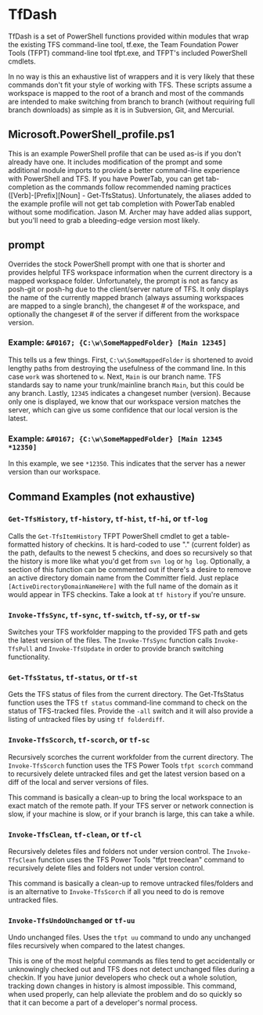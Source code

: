 # TfDash

TfDash is a set of PowerShell functions provided within modules that wrap the existing TFS 
command-line tool, tf.exe, the Team Foundation Power Tools (TFPT) command-line tool tfpt.exe, and
TFPT's included PowerShell cmdlets.

In no way is this an exhaustive list of wrappers and it is very likely that these commands don't fit
your style of working with TFS.  These scripts assume a workspace is mapped to the root of a branch
and most of the commands are intended to make switching from branch to branch (without requiring
full branch downloads) as simple as it is in Subversion, Git, and Mercurial.

## Microsoft.PowerShell_profile.ps1

This is an example PowerShell profile that can be used as-is if you don't already have one.  It
includes modification of the prompt and some additional module imports to provide a better
command-line experience with PowerShell and TFS.  If you have PowerTab, you can get tab-completion
as the commands follow recommended naming practices ([Verb]-[Prefix][Noun] - Get-TfsStatus).
Unfortunately, the aliases added to the example profile will not get tab completion with PowerTab
enabled without some modification.  Jason M. Archer may have added alias support, but you'll need to
grab a bleeding-edge version most likely.

## prompt

Overrides the stock PowerShell prompt with one that is shorter and provides helpful TFS workspace
information when the current directory is a mapped workspace folder.  Unfortunately, the prompt is
not as fancy as posh-git or posh-hg due to the client/server nature of TFS.  It only displays the
name of the currently mapped branch (always assuming workspaces are mapped to a single branch),
the changeset # of the workspace, and optionally the changeset # of the server if different from the
workspace version.

### Example: `&#0167; {C:\w\SomeMappedFolder} [Main 12345] `

This tells us a few things.  First, `C:\w\SomeMappedFolder` is shortened to avoid lengthy paths from
destroying the usefulness of the command line.  In this case `work` was shortened to `w`.  Next,
`Main` is our branch name.  TFS standards say to name your trunk/mainline branch `Main`, but this
could be any branch.  Lastly, `12345` indicates a changeset number (version).  Because only one is
displayed, we know that our workspace version matches the server, which can give us some confidence
that our local version is the latest.

### Example: `&#0167; {C:\w\SomeMappedFolder} [Main 12345 *12350] `

In this example, we see `*12350`.  This indicates that the server has a newer version than our
workspace.

## Command Examples (not exhaustive)

### `Get-TfsHistory`, `tf-history`, `tf-hist`, `tf-hi`, or `tf-log`

Calls the `Get-TfsItemHistory` TFPT PowerShell cmdlet to get a table-formatted history of checkins.
It is hard-coded to use "." (current folder) as the path, defaults to the newest 5 checkins, and
does so recursively so that the history is more like what you'd get from `svn log` or `hg log`.
Optionally, a section of this function can be commented out if there's a desire to remove an active
directory domain name from the Committer field.  Just replace `[ActiveDirectoryDomainNameHere]` with
the full name of the domain as it would appear in TFS checkins.  Take a look at `tf history` if
you're unsure.

### `Invoke-TfsSync`, `tf-sync`, `tf-switch`, `tf-sy`, or `tf-sw`

Switches your TFS workfolder mapping to the provided TFS path and gets the latest version of the 
files.  The `Invoke-TfsSync` function calls `Invoke-TfsPull` and `Invoke-TfsUpdate` in order to 
provide branch switching functionality.

### `Get-TfsStatus`, `tf-status`, or `tf-st`

Gets the TFS status of files from the current directory.  The Get-TfsStatus function uses the TFS 
`tf status` command-line command to check on the status of TFS-tracked files.  Provide the `-all`
switch and it will also provide a listing of untracked files by using `tf folderdiff`.

### `Invoke-TfsScorch`, `tf-scorch`, or `tf-sc`

Recursively scorches the current workfolder from the current directory.  The `Invoke-TfsScorch`
function uses the TFS Power Tools `tfpt scorch` command to recursively delete untracked files and 
get the latest version based on a diff of the local and server versions of files.

This command is basically a clean-up to bring the local workspace to an exact match of the remote 
path.  If your TFS server or network connection is slow, if your machine is slow, or if your
branch is large, this can take a while.

### `Invoke-TfsClean`, `tf-clean`, or `tf-cl`

Recursively deletes files and folders not under version control.  The `Invoke-TfsClean` function 
uses the TFS Power Tools "tfpt treeclean" command to recursively delete files and folders not under 
version control.

This command is basically a clean-up to remove untracked files/folders and is an alternative to
`Invoke-TfsScorch` if all you need to do is remove untracked files.

### `Invoke-TfsUndoUnchanged` or `tf-uu`

Undo unchanged files.  Uses the `tfpt uu` command to undo any unchanged files recursively when 
compared to the latest changes.

This is one of the most helpful commands as files tend to get accidentally or unknowingly checked
out and TFS does not detect unchanged files during a checkin.  If you have junior developers who
check out a whole solution, tracking down changes in history is almost impossible.  This command,
when used properly, can help alleviate the problem and do so quickly so that it can become a part of
a developer's normal process.



